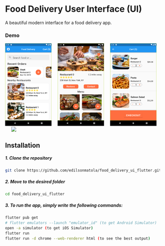 # Food Delivery User Interface (UI)

A beautiful modern interface for a food delivery app.

### Demo

<img src="./media/demo-1.png" width="30%">&nbsp;&nbsp;&nbsp;&nbsp;&nbsp;<img src="./media/demo-2.png" width="30%">&nbsp;&nbsp;&nbsp;&nbsp;&nbsp;<img src="./media/demo-3.png" width="30%">&nbsp;&nbsp;&nbsp;&nbsp;&nbsp;<img src="./media/demo-app-preview.gif" width="30%">

## Installation

##### 1. Clone the repository

```bash
git clone https://github.com/edilsonmatola/food_delivery_ui_flutter.git
```

##### 2. Move to the desired folder

```bash
cd food_delivery_ui_flutter
```

##### 3. To run the app, simply write the following commands:

```bash
flutter pub get
# flutter emulators --launch "emulator_id" (to get Android Simulator)
open -a simulator (to get iOS Simulator)
flutter run
flutter run -d chrome --web-renderer html (to see the best output)
```
